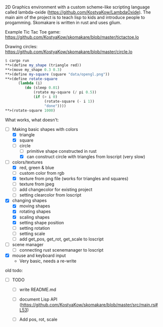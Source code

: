 
2D Graphics environment with a custom scheme-like scripting language called lambda-oxide (https://github.com/KostyaKow/LambdaOxide). The main aim of the project is to teach lisp to kids and introduce people to progamming. Skomakare is written in rust and uses glium.

Example Tic Tac Toe game:
https://github.com/KostyaKow/skomakare/blob/master/tictactoe.lo

Drawing circles:
https://github.com/KostyaKow/skomakare/blob/master/circle.lo


```scheme
$ cargo run
**>(define my_shape (triangle red))
**>(move my_shape 0.3 0.3)
**>(define my-square (square "data/opengl.png"))
**>(define rotate-square
      (lambda (i)
         (do (sleep 0.01)
             (rotate my-square (/ pi 0.5))
             (if (> i 0)
                  (rotate-square (- i 1))
                  "done"))))
**>(rotate-square 1000)
```

What works, what doesn't:
- [ ] Making basic shapes with colors
   - [x] triangle
   - [x] square
   - [ ] circle
      - [ ] primitive shape constructed in rust
      - [x] can construct circle with triangles from loscript (very slow)
- [ ] colors/textures
   - [x] red, green & blue
   - [ ] custom color from rgb
   - [x] texture from png file (works for triangles and squares)
   - [ ] texture from jpeg
   - [ ] add changecolor for existing project
   - [ ] setting clearcolor from loscript
- [x] changing shapes
   - [x] moving shapes
   - [x] rotating shapes
   - [x] scaling shapes
   - [x] setting shape position
   - [ ] setting rotation
   - [ ] setting scale
   - [ ] add get_pos, get_rot, get_scale to loscript
- [ ] scene manager
   - [ ] connecting rust scenemanager to loscript
- [x] mouse and keyboard input
   - Very basic, needs a re-write

old todo:

- [ ] TODO
   - [ ] write README.md
   - [ ] document Lisp API (https://github.com/KostyaKow/skomakare/blob/master/src/main.rs#L53)
   - [ ] Add pos, rot, scale

